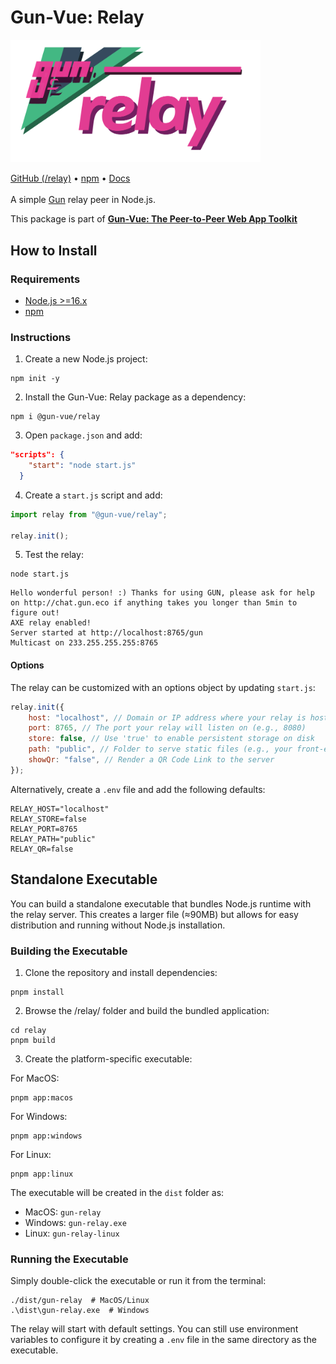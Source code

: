 # Gun-Vue: Relay

<img src="https://raw.githubusercontent.com/DeFUCC/gun-vue/main/app/public/media/svg/relay.svg" alt="@gun-vue relay logo" width="400" />

[GitHub (/relay)](https://github.com/DeFUCC/gun-vue/tree/main/relay) •
[npm](https://www.npmjs.com/package/@gun-vue/relay) •
[Docs](https://gun-vue.js.org/packages/relay.html)
<br><br>
A simple [Gun](https://github.com/amark/gun) relay peer in Node.js.

This package is part of [**Gun-Vue: The Peer-to-Peer Web App Toolkit**](https://github.com/DeFUCC/gun-vue)

## How to Install

### Requirements

- [Node.js >=16.x](https://nodejs.org/)
- [npm](https://docs.npmjs.com/downloading-and-installing-node-js-and-npm)

### Instructions

1. Create a new Node.js project:

```shell
npm init -y
```

2. Install the Gun-Vue: Relay package as a dependency:

```shell
npm i @gun-vue/relay
```

3. Open `package.json` and add:

```json
"scripts": {
    "start": "node start.js"
  }
```

4. Create a `start.js` script and add:

```js
import relay from "@gun-vue/relay";

relay.init();
```

5. Test the relay:

```shell
node start.js
```

```
Hello wonderful person! :) Thanks for using GUN, please ask for help on http://chat.gun.eco if anything takes you longer than 5min to figure out!
AXE relay enabled!
Server started at http://localhost:8765/gun
Multicast on 233.255.255.255:8765
```

#### Options

The relay can be customized with an options object by updating `start.js`:

```js
relay.init({
	host: "localhost", // Domain or IP address where your relay is hosted (no 'http://')
	port: 8765, // The port your relay will listen on (e.g., 8080)
	store: false, // Use 'true' to enable persistent storage on disk
	path: "public", // Folder to serve static files (e.g., your front-end build)
	showQr: "false", // Render a QR Code Link to the server
});
```

Alternatively, create a `.env` file and add the following defaults:

```
RELAY_HOST="localhost"
RELAY_STORE=false
RELAY_PORT=8765
RELAY_PATH="public"
RELAY_QR=false
```

## Standalone Executable

You can build a standalone executable that bundles Node.js runtime with the relay server. This creates a larger file (≈90MB) but allows for easy distribution and running without Node.js installation.

### Building the Executable

1. Clone the repository and install dependencies:

```shell
pnpm install
```

2. Browse the /relay/ folder and build the bundled application:

```shell
cd relay
pnpm build
```

3. Create the platform-specific executable:

For MacOS:

```shell
pnpm app:macos
```

For Windows:

```shell
pnpm app:windows
```

For Linux:

```shell
pnpm app:linux
```

The executable will be created in the `dist` folder as:

- MacOS: `gun-relay`
- Windows: `gun-relay.exe`
- Linux: `gun-relay-linux`

### Running the Executable

Simply double-click the executable or run it from the terminal:

```shell
./dist/gun-relay  # MacOS/Linux
.\dist\gun-relay.exe  # Windows
```

The relay will start with default settings. You can still use environment variables to configure it by creating a `.env` file in the same directory as the executable.
